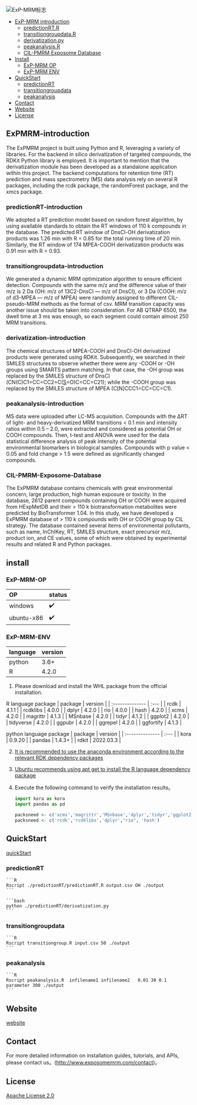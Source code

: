 ![ExP-MRM标志](http://www.exposomemrm.com/static/img/website_icon.dfecee9.png "CIL-MRM logo")

<!-- TOC -->

- [ExP-MRM introduction](#ExPMRM-introduction)
    - [predictionRT.R](#predictionRT-introduction)
    - [transitiongroupdata.R](#transitiongroupdata-introduction)
    - [derivatization.py](#derivatization-introduction)
    - [peakanalysis.R](#peakanalysis-introduction)
    - [CIL-PMRM Exposome Database](#CIL-PMR-Exposome-Database)
- [Install](#Install)
    - [ExP-MRM OP](#ExP-MRM-OP)
    - [ExP-MRM ENV](#ExP-MRM-ENV)
- [QuickStart](#QuickStart)
    - [predictionRT](#predictionRT)
    - [transitiongroupdata](#transitiongroupdata)
    - [peakanalysis](#peakanalysis)
- [Contact](#Contact)
- [Website](#Website)
- [License](#License)

<!-- /TOC -->

## ExPMRM-introduction

The ExPMRM project is built using Python and R, leveraging a variety of libraries. For the backend in silico derivatization of targeted compounds, the RDKit Python library is employed. It is important to mention that the derivatization module has been developed as a standalone application within this project. The backend computations for retention time (RT) prediction and mass spectrometry (MS) data analysis rely on several R packages, including the rcdk package, the randomForest package, and the xmcs package. 


### predictionRT-introduction

We adopted a RT prediction model based on random forest algorithm, by using available standards to obtain the RT windows of 110 k compounds in the database. The predicted RT window of DnsCl-OH derivatization products was 1.26 min with R = 0.85 for the total running time of 20 min. Similarly, the RT window of 174 MPEA-COOH derivatization products was 0.91 min with R = 0.93.


### transitiongroupdata-introduction
We generated a dynamic MRM optimization algorithm to ensure efficient detection. Compounds with the same m/z and the difference value of their m/z is 2 Da (OH: m/z of 13C2-DnsCl — m/z of DnsCl), or 3 Da (COOH: m/z of d3-MPEA — m/z of MPEA) were randomly assigned to different CIL-pseudo-MRM methods as the format of csv. MRM transition capacity was another issue should be taken into consideration. For AB QTRAP 6500, the dwell time at 3 ms was enough, so each segment could contain almost 250 MRM transitions.

### derivatization-introduction
The chemical structures of MPEA-COOH and DnsCl-OH derivatized products were generated using RDKit. Subsequently, we searched in their SMILES structures to observe whether there were any -COOH or -OH groups using SMARTS pattern matching. In that case, the -OH group was replaced by the SMILES structure of DnsCl (CN(C)C1=CC=CC2=C([S](=O)=O)C=CC=C21); while the -COOH group was replaced by the SMILES structure of MPEA (C[N]CCC1=CC=CC=C1).

### peakanalysis-introduction
MS data were uploaded after LC-MS acquisition. Compounds with the ΔRT of light- and heavy-derivatized MRM transitions < 0.1 min and intensity ratios within 0.5 – 2.0, were extracted and considered as potential OH or COOH compounds. Then, t-test and ANOVA were used for the data statistical difference analysis of peak intensity of the potential environmental biomarkers in biological samples. Compounds with p value < 0.05 and fold change > 1.5 were defined as significantly changed compounds.

### CIL-PMRM-Exposome-Database
The ExPMRM database contains chemicals with great environmental concern, large production, high human exposure or toxicity. In the database, 2612 parent compounds containing OH or COOH were acquired from HExpMetDB and their > 110 k biotransformation metabolites were predicted by BioTransformer 1.04. In this study, we have developed a ExPMRM database of > 110 k compounds with OH or COOH group by CIL strategy. The database contained several items of environmental pollutants, such as name, InChIKey, RT, SMILES structure, exact precursor m/z, product ion, and CE values, some of which were obtained by experimental results and related R and Python packages.

## install

### ExP-MRM-OP

|  OP       | status  |
|  :-------------- | :--- |
| windows     | ✔️   |
| ubuntu-x86  | ✔️   |


### ExP-MRM-ENV
|  language        | version  |
|  :-------------- | :--- |
| python    | 3.6+  |
| R  |  4.2.0  |

1. Please download and install the WHL package from the official installation.

R language package
|  package        | version  |
|  :-------------- | :--- |
| rcdk    | 4.1.1  |
| rcdklibs  |  4.0.0 |
| dplyr    | 4.2.0 |
| rio  |  4.0.0  |
| hash    | 4.2.0  |
| xcms  |  4.2.0  |
| magrittr  |  4.1.3  |
| MSnbase    | 4.2.0  |
| tidyr  |  4.1.2  |
| ggplot2  |  4.2.0  |
| tidyverse    | 4.2.0   |
| ggpubr  |  4.2.0  |
| ggrepel  |  4.2.0  |
| ggfortify    | 4.1.3  |

python language package
|  package        | version  |
|  :-------------- | :--- |
| kora    | 0.9.20  |
| pandas  |  1.4.3+ |
| rdkit  |  2022.03.3 |



2. [It is recommended to use the anaconda environment according to the relevant RDK dependency packages](https://github.com/rdkit/rdkit/blob/master/Docs/Book/Install.md)

3. [Ubuntu recommends using apt get to install the R language dependency package](http://ftp.sjtu.edu.cn/ubuntu/pool/universe/r)


4. Execute the following command to verify the installation results。

    ```python
    import kora as kora
    import pandas as pd
    ```

    ```R
    packsneed <- c('xcms','magrittr','MSnbase','dplyr','tidyr','ggplot2','tidyverse','ggpubr',"ggrepel","rio", 'ggfortify')
    packsneed <- c('rcdk','rcdklibs','dplyr',"rio", 'hash')
    ```


## QuickStart

[quickStart](http://www.exposomemrm.com/about)
### predictionRT
    ```R
    Rscript ./predictionRT/predictionRT.R output.csv OH ./output
    ```

    ```bash
    python ./predictionRT/derivatization.py
    ```
### transitiongroupdata
    ```R
    Rscript transitiongroup.R input.csv 50 ./output
    ```
### peakanalysis
    ```R
    Rscript peakanalysis.R  infilename1 infilename2   0.01 30 0.1 parameter 300 ./output
    ```


## Website
[website](http://www.exposomemrm.com)

## Contact
For more detailed information on installation guides, tutorials, and APIs, please contact us。(http://www.exposomemrm.com/contact)。

## License
[Apache License 2.0](https://gitee.com/mindspore/mindspore/blob/master/LICENSE)
